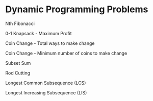 # Dynamic Programming Problems

Nth Fibonacci

0-1 Knapsack - Maximum Profit

Coin Change - Total ways to make change

Coin Change - Minimum number of coins to make change

Subset Sum

Rod Cutting

Longest Common Subsequence (LCS)

Longest Increasing Subsequence (LIS)



